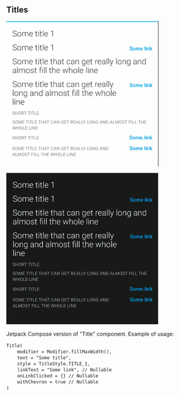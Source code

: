 ## Titles

<p align="left">
   <img src="../../../../../../../../../doc/images/title/title.png" />
</p>
<p align="left">
   <img src="../../../../../../../../../doc/images/title/title_dark.png" />
</p>

Jetpack Compose version of "Title" component. Example of usage:

```
Title(
    modifier = Modifier.fillMaxWidth(),
    text = "Some title",
    style = TitleStyle.TITLE_1,
    linkText = "Some link", // Nullable
    onLinkClicked = {} // Nullable
    withChevron = true // Nullable
)
```
